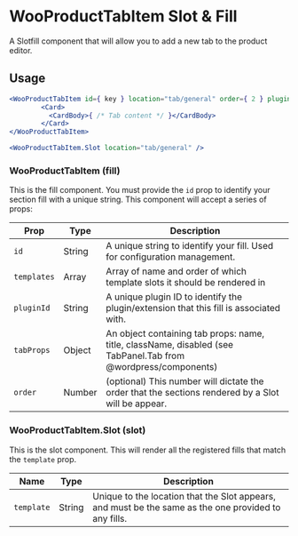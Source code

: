 # WooProductTabItem Slot & Fill

A Slotfill component that will allow you to add a new tab to the product editor.

## Usage

```jsx
<WooProductTabItem id={ key } location="tab/general" order={ 2 } pluginId="test-plugin" tabProps={ { title: 'New tab', name: 'new-tab' } } >
        <Card>
          <CardBody>{ /* Tab content */ }</CardBody>
        </Card>
</WooProductTabItem>

<WooProductTabItem.Slot location="tab/general" />
```

### WooProductTabItem (fill)

This is the fill component. You must provide the `id` prop to identify your section fill with a unique string. This component will accept a series of props:

| Prop        | Type   | Description                                                                                                    |
| ----------- | ------ | -------------------------------------------------------------------------------------------------------------- |
| `id`        | String | A unique string to identify your fill. Used for configuration management.                                      |
| `templates` | Array  | Array of name and order of which template slots it should be rendered in                                       |
| `pluginId`  | String | A unique plugin ID to identify the plugin/extension that this fill is associated with.                         |
| `tabProps`  | Object | An object containing tab props: name, title, className, disabled (see TabPanel.Tab from @wordpress/components) |
| `order`     | Number | (optional) This number will dictate the order that the sections rendered by a Slot will be appear.             |

### WooProductTabItem.Slot (slot)

This is the slot component. This will render all the registered fills that match the `template` prop.

| Name       | Type   | Description                                                                                          |
| ---------- | ------ | ---------------------------------------------------------------------------------------------------- |
| `template` | String | Unique to the location that the Slot appears, and must be the same as the one provided to any fills. |
